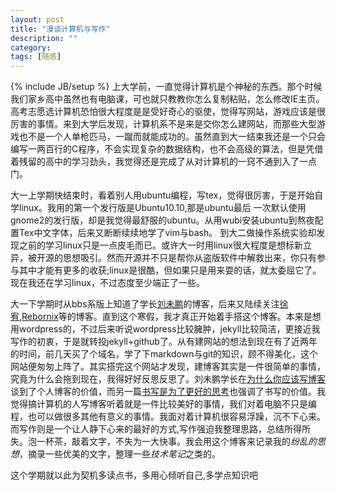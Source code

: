 ```yaml
---
layout: post
title: "漫谈计算机与写作"
description: ""
category: 
tags: [随感]
---
```

{% include JB/setup %}
 上大学前，一直觉得计算机是个神秘的东西。那个时候我们家乡高中虽然也有电脑课，可也就只教教你怎么复制粘贴，怎么修改IE主页。高考志愿选计算机恐怕很大程度是是受好奇心的驱使，觉得写网站，游戏应该是很厉害的事情。来到大学后发现，计算机系不是来是交你怎么建网站，而那些大型游戏也不是一个人单枪匹马，一蹴而就能成功的。虽然直到大一结束我还是一个只会编写一两百行的C程序，不会实现复杂的数据结构，也不会高级的算法，但是凭借着残留的高中的学习劲头，我觉得还是完成了从对计算机的一窍不通到入了一点门。

 大一上学期快结束时，看着别人用ubuntu编程，写tex，觉得很厉害，于是开始自学linux。我用的第一个发行版是Ubuntu10.10,那是ubuntu最后
 一次默认使用gnome2的发行版，却是我觉得最舒服的ubuntu。从用wubi安装ubuntu到熬夜配置Tex中文字体，后来又断断续续地学了vim与bash。
 到大二做操作系统实验却发现之前的学习linux只是一点皮毛而已。或许大一时用linux很大程度是想标新立异，被开源的思想吸引。然而开源并不只是帮你从盗版软件中解救出来，你只有参与其中才能有更多的收获;linux是很酷，但如果只是用来耍的话，就太委屈它了。现在我还在学习linux，不过态度至少端正了一些。

 大一下学期时从bbs系版上知道了学长[刘未鹏](http://mindhacks.cn/)的博客，后来又陆续关注[徐宥](http://blog.youxu.info/),[Rebornix](http://www.rebornix.com/)等的博客。直到这个寒假，我才真正开始着手搭这个博客。本来是想用wordpress的，不过后来听说wordpress比较臃肿，jekyll比较简洁，更接近我写作的初衷，于是就转投jekyll+github了。从有建网站的想法到现在有了近两年的时间，前几天买了个域名，学了下markdown与git的知识，顾不得美化，这个网站便匆匆上阵了。其实搭完这个网站才发现，建博客其实是一件很简单的事情，究竟为什么会拖到现在，我得好好反思反思了。刘未鹏学长在[为什么你应该写博客](http://mindhacks.cn/2009/02/15/why-you-should-start-blogging-now/)谈到了个人博客的价值，而另一篇[书写是为了更好的思考](http://mindhacks.cn/2009/02/09/writing-is-better-thinking/)也强调了书写的价值。我觉得搞计算机的人写博客听着就是一件比较美好的事情，我们对着电脑不只是编程，也可以做很多其他有意义的事情。我面对着计算机很容易浮躁，沉不下心来。而写作则是一个让人静下心来的最好的方式,写作强迫我整理思路，总结所得所失。泡一杯茶，敲着文字，不失为一大快事。我会用这个博客来记录我的*纷乱的思想*，摘录一些优美的文字，整理一些*技术笔记*之类的。

  这个学期就以此为契机多读点书，多用心倾听自己,多学点知识吧
